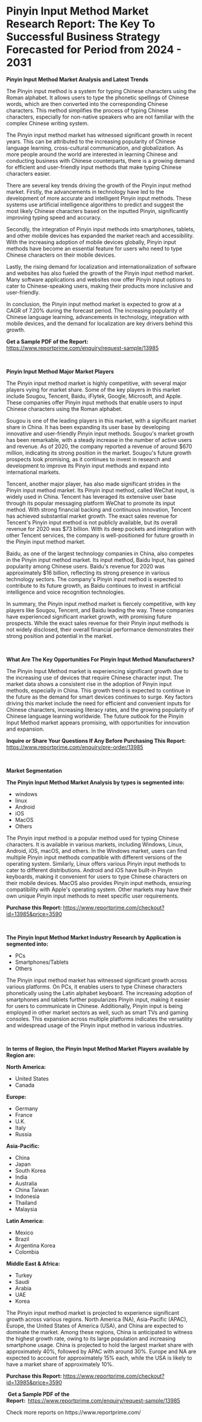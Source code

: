 <p><h1>Pinyin Input Method Market Research Report: The Key To Successful Business Strategy Forecasted for Period from 2024 - 2031</h1></p><p><strong>Pinyin Input Method Market Analysis and Latest Trends</strong></p>
<p><p>The Pinyin input method is a system for typing Chinese characters using the Roman alphabet. It allows users to type the phonetic spellings of Chinese words, which are then converted into the corresponding Chinese characters. This method simplifies the process of typing Chinese characters, especially for non-native speakers who are not familiar with the complex Chinese writing system.</p><p>The Pinyin input method market has witnessed significant growth in recent years. This can be attributed to the increasing popularity of Chinese language learning, cross-cultural communication, and globalization. As more people around the world are interested in learning Chinese and conducting business with Chinese counterparts, there is a growing demand for efficient and user-friendly input methods that make typing Chinese characters easier.</p><p>There are several key trends driving the growth of the Pinyin input method market. Firstly, the advancements in technology have led to the development of more accurate and intelligent Pinyin input methods. These systems use artificial intelligence algorithms to predict and suggest the most likely Chinese characters based on the inputted Pinyin, significantly improving typing speed and accuracy.</p><p>Secondly, the integration of Pinyin input methods into smartphones, tablets, and other mobile devices has expanded the market reach and accessibility. With the increasing adoption of mobile devices globally, Pinyin input methods have become an essential feature for users who need to type Chinese characters on their mobile devices.</p><p>Lastly, the rising demand for localization and internationalization of software and websites has also fueled the growth of the Pinyin input method market. Many software applications and websites now offer Pinyin input options to cater to Chinese-speaking users, making their products more inclusive and user-friendly.</p><p>In conclusion, the Pinyin input method market is expected to grow at a CAGR of 7.20% during the forecast period. The increasing popularity of Chinese language learning, advancements in technology, integration with mobile devices, and the demand for localization are key drivers behind this growth.</p></p>
<p><strong>Get a Sample PDF of the Report:&nbsp;</strong> <a href="https://www.reportprime.com/enquiry/request-sample/13985">https://www.reportprime.com/enquiry/request-sample/13985</a></p>
<p>&nbsp;</p>
<p><strong>Pinyin Input Method Major Market Players</strong></p>
<p><p>The Pinyin input method market is highly competitive, with several major players vying for market share. Some of the key players in this market include Sougou, Tencent, Baidu, iFlytek, Google, Microsoft, and Apple. These companies offer Pinyin input methods that enable users to input Chinese characters using the Roman alphabet.</p><p>Sougou is one of the leading players in this market, with a significant market share in China. It has been expanding its user base by developing innovative and user-friendly Pinyin input methods. Sougou's market growth has been remarkable, with a steady increase in the number of active users and revenue. As of 2020, the company reported a revenue of around $670 million, indicating its strong position in the market. Sougou's future growth prospects look promising, as it continues to invest in research and development to improve its Pinyin input methods and expand into international markets.</p><p>Tencent, another major player, has also made significant strides in the Pinyin input method market. Its Pinyin input method, called WeChat input, is widely used in China. Tencent has leveraged its extensive user base through its popular messaging platform WeChat to promote its input method. With strong financial backing and continuous innovation, Tencent has achieved substantial market growth. The exact sales revenue for Tencent's Pinyin input method is not publicly available, but its overall revenue for 2020 was $73 billion. With its deep pockets and integration with other Tencent services, the company is well-positioned for future growth in the Pinyin input method market.</p><p>Baidu, as one of the largest technology companies in China, also competes in the Pinyin input method market. Its input method, Baidu Input, has gained popularity among Chinese users. Baidu's revenue for 2020 was approximately $16 billion, reflecting its strong presence in various technology sectors. The company's Pinyin input method is expected to contribute to its future growth, as Baidu continues to invest in artificial intelligence and voice recognition technologies.</p><p>In summary, the Pinyin input method market is fiercely competitive, with key players like Sougou, Tencent, and Baidu leading the way. These companies have experienced significant market growth, with promising future prospects. While the exact sales revenue for their Pinyin input methods is not widely disclosed, their overall financial performance demonstrates their strong position and potential in the market.</p></p>
<p>&nbsp;</p>
<p><strong>What Are The Key Opportunities For Pinyin Input Method Manufacturers?</strong></p>
<p><p>The Pinyin Input Method market is experiencing significant growth due to the increasing use of devices that require Chinese character input. The market data shows a consistent rise in the adoption of Pinyin input methods, especially in China. This growth trend is expected to continue in the future as the demand for smart devices continues to surge. Key factors driving this market include the need for efficient and convenient inputs for Chinese characters, increasing literacy rates, and the growing popularity of Chinese language learning worldwide. The future outlook for the Pinyin Input Method market appears promising, with opportunities for innovation and expansion.</p></p>
<p><strong>Inquire or Share Your Questions If Any Before Purchasing This Report:</strong> <a href="https://www.reportprime.com/enquiry/pre-order/13985">https://www.reportprime.com/enquiry/pre-order/13985</a></p>
<p>&nbsp;</p>
<p><strong>Market Segmentation</strong></p>
<p><strong>The Pinyin Input Method Market Analysis by types is segmented into:</strong></p>
<p><ul><li>windows</li><li>linux</li><li>Android</li><li>iOS</li><li>MacOS</li><li>Others</li></ul></p>
<p><p>The Pinyin input method is a popular method used for typing Chinese characters. It is available in various markets, including Windows, Linux, Android, iOS, macOS, and others. In the Windows market, users can find multiple Pinyin input methods compatible with different versions of the operating system. Similarly, Linux offers various Pinyin input methods to cater to different distributions. Android and iOS have built-in Pinyin keyboards, making it convenient for users to type Chinese characters on their mobile devices. MacOS also provides Pinyin input methods, ensuring compatibility with Apple's operating system. Other markets may have their own unique Pinyin input methods to meet specific user requirements.</p></p>
<p><strong>Purchase this Report:&nbsp;</strong><a href="https://www.reportprime.com/checkout?id=13985&price=3590">https://www.reportprime.com/checkout?id=13985&price=3590</a></p>
<p>&nbsp;</p>
<p><strong>The Pinyin Input Method Market Industry Research by Application is segmented into:</strong></p>
<p><ul><li>PCs</li><li>Smartphones/Tablets</li><li>Others</li></ul></p>
<p><p>The Pinyin input method market has witnessed significant growth across various platforms. On PCs, it enables users to type Chinese characters phonetically using the Latin alphabet keyboard. The increasing adoption of smartphones and tablets further popularizes Pinyin input, making it easier for users to communicate in Chinese. Additionally, Pinyin input is being employed in other market sectors as well, such as smart TVs and gaming consoles. This expansion across multiple platforms indicates the versatility and widespread usage of the Pinyin input method in various industries.</p></p>
<p>&nbsp;</p>
<p><strong>In terms of Region, the Pinyin Input Method Market Players available by Region are:</strong></p>
<p>
    <p> <strong> North America: </strong>
        <ul>
            <li>United States</li>
            <li>Canada</li>
        </ul>
        </p> 
    <p> <strong> Europe: </strong>
        <ul>
            <li>Germany</li>
            <li>France</li>
            <li>U.K.</li>
            <li>Italy</li>
            <li>Russia</li>
        </ul>
        </p> 
    <p> <strong> Asia-Pacific: </strong>
        <ul>
            <li>China</li>
            <li>Japan</li>
            <li>South Korea</li>
            <li>India</li>
            <li>Australia</li>
            <li>China Taiwan</li>
            <li>Indonesia</li>
            <li>Thailand</li>
            <li>Malaysia</li>
        </ul>
        </p> 
    <p> <strong> Latin America: </strong>
        <ul>
            <li>Mexico</li>
            <li>Brazil</li>
            <li>Argentina Korea</li>
            <li>Colombia</li>
        </ul>
        </p> 
    <p> <strong> Middle East & Africa: </strong>
        <ul>
            <li>Turkey</li>
            <li>Saudi</li>
            <li>Arabia</li>
            <li>UAE</li>
            <li>Korea</li>
        </ul>
    </p>
    </p>
<p><p>The Pinyin input method market is projected to experience significant growth across various regions. North America (NA), Asia-Pacific (APAC), Europe, the United States of America (USA), and China are expected to dominate the market. Among these regions, China is anticipated to witness the highest growth rate, owing to its large population and increasing smartphone usage. China is projected to hold the largest market share with approximately 40%, followed by APAC with around 30%. Europe and NA are expected to account for approximately 15% each, while the USA is likely to have a market share of approximately 10%.</p></p>
<p><strong>Purchase this Report: </strong><a href="https://www.reportprime.com/checkout?id=13985&price=3590">https://www.reportprime.com/checkout?id=13985&price=3590</a></p>
<p>&nbsp;<strong>Get a Sample PDF of the Report:&nbsp;&nbsp;</strong><a href="https://www.reportprime.com/enquiry/request-sample/13985">https://www.reportprime.com/enquiry/request-sample/13985</a></p>
<p><strong></strong></p>
<p>Check more reports on https://www.reportprime.com/</p>